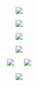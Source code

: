 <div id="header" align="center">
  
<img src="https://files.catbox.moe/rtnr6n.png"> 

<p align="center"

<p align="center">
<img src="https://files.catbox.moe/flppct.png"> 


<p align="center">
<img src="https://files.catbox.moe/sq0rf1.png" />
</p>

<div id="header" align="center">

<img src="https://files.catbox.moe/hsihy6.png" />
</p>

[<img src="https://files.catbox.moe/lqd6ti.png" />](https://rentry.co/seolhyvk)⠀⠀ [<img src="https://files.catbox.moe/7qgw72.png" />](https://yoojoonghyuk.atabook.org/)
</p>

<img src="https://files.catbox.moe/r3ouay.png">

<p align="center"

